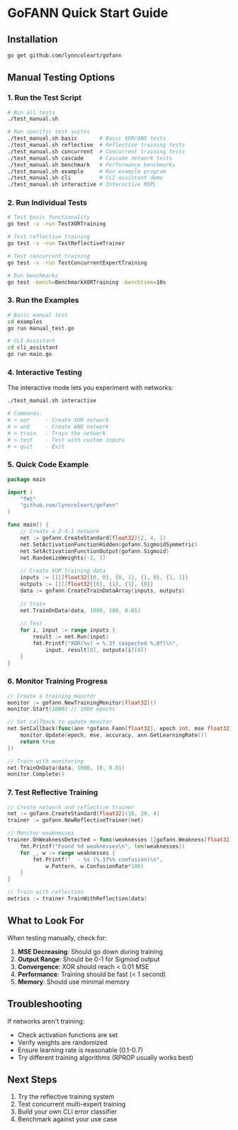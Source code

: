 # GoFANN Quick Start Guide

## Installation

```bash
go get github.com/lynncoleart/gofann
```

## Manual Testing Options

### 1. Run the Test Script

```bash
# Run all tests
./test_manual.sh

# Run specific test suites
./test_manual.sh basic       # Basic XOR/AND tests
./test_manual.sh reflective  # Reflective training tests
./test_manual.sh concurrent  # Concurrent training tests
./test_manual.sh cascade     # Cascade network tests
./test_manual.sh benchmark   # Performance benchmarks
./test_manual.sh example     # Run example program
./test_manual.sh cli         # CLI assistant demo
./test_manual.sh interactive # Interactive REPL
```

### 2. Run Individual Tests

```bash
# Test basic functionality
go test -v -run TestXORTraining

# Test reflective training
go test -v -run TestReflectiveTrainer

# Test concurrent training
go test -v -run TestConcurrentExpertTraining

# Run benchmarks
go test -bench=BenchmarkXORTraining -benchtime=10s
```

### 3. Run the Examples

```bash
# Basic manual test
cd examples
go run manual_test.go

# CLI Assistant
cd cli_assistant
go run main.go
```

### 4. Interactive Testing

The interactive mode lets you experiment with networks:

```bash
./test_manual.sh interactive

# Commands:
# > xor     - Create XOR network
# > and     - Create AND network  
# > train   - Train the network
# > test    - Test with custom inputs
# > quit    - Exit
```

### 5. Quick Code Example

```go
package main

import (
    "fmt"
    "github.com/lynncoleart/gofann"
)

func main() {
    // Create a 2-4-1 network
    net := gofann.CreateStandard[float32](2, 4, 1)
    net.SetActivationFunctionHidden(gofann.SigmoidSymmetric)
    net.SetActivationFunctionOutput(gofann.Sigmoid)
    net.RandomizeWeights(-1, 1)
    
    // Create XOR training data
    inputs := [][]float32{{0, 0}, {0, 1}, {1, 0}, {1, 1}}
    outputs := [][]float32{{0}, {1}, {1}, {0}}
    data := gofann.CreateTrainDataArray(inputs, outputs)
    
    // Train
    net.TrainOnData(data, 1000, 100, 0.01)
    
    // Test
    for i, input := range inputs {
        result := net.Run(input)
        fmt.Printf("XOR(%v) = %.3f (expected %.0f)\n", 
            input, result[0], outputs[i][0])
    }
}
```

### 6. Monitor Training Progress

```go
// Create a training monitor
monitor := gofann.NewTrainingMonitor[float32]()
monitor.Start(1000) // 1000 epochs

// Set callback to update monitor
net.SetCallback(func(ann *gofann.Fann[float32], epoch int, mse float32) bool {
    monitor.Update(epoch, mse, accuracy, ann.GetLearningRate())
    return true
})

// Train with monitoring
net.TrainOnData(data, 1000, 10, 0.01)
monitor.Complete()
```

### 7. Test Reflective Training

```go
// Create network and reflective trainer
net := gofann.CreateStandard[float32](10, 20, 4)
trainer := gofann.NewReflectiveTrainer(net)

// Monitor weaknesses
trainer.OnWeaknessDetected = func(weaknesses []gofann.Weakness[float32]) {
    fmt.Printf("Found %d weaknesses\n", len(weaknesses))
    for _, w := range weaknesses {
        fmt.Printf("  - %s (%.1f%% confusion)\n", 
            w.Pattern, w.ConfusionRate*100)
    }
}

// Train with reflection
metrics := trainer.TrainWithReflection(data)
```

## What to Look For

When testing manually, check for:

1. **MSE Decreasing**: Should go down during training
2. **Output Range**: Should be 0-1 for Sigmoid output
3. **Convergence**: XOR should reach < 0.01 MSE
4. **Performance**: Training should be fast (< 1 second)
5. **Memory**: Should use minimal memory

## Troubleshooting

If networks aren't training:
- Check activation functions are set
- Verify weights are randomized
- Ensure learning rate is reasonable (0.1-0.7)
- Try different training algorithms (RPROP usually works best)

## Next Steps

1. Try the reflective training system
2. Test concurrent multi-expert training
3. Build your own CLI error classifier
4. Benchmark against your use case